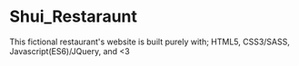 # Shui_Restaraunt
This fictional restaurant's website is built purely with;  HTML5, CSS3/SASS, Javascript(ES6)/JQuery, and &lt;3 
